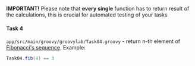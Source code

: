 **IMPORTANT!** Please note that **every single** function has to return result
of the calculations, this is crucial for automated testing of your tasks

#### Task 4
`app/src/main/groovy/groovylab/Task04.groovy` - return n-th element of
[Fibonacci's sequence](https://en.wikipedia.org/wiki/Fibonacci_number). Example:
```groovy
Task04.fib(4) == 3
```